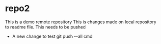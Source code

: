 # repo2
This is a demo remote repository
This is changes made on local repository to readme file. This needs to be pushed
* A new change to test git push --all cmd
